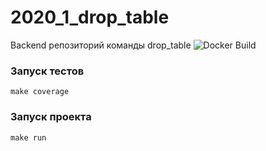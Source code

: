# 2020_1_drop_table
Backend репозиторий команды drop_table
![Docker Build](https://github.com/go-park-mail-ru/2020_1_drop_table/workflows/Docker%20Build/badge.svg)

### Запуск тестов

```
make coverage
```

### Запуск проекта 

```
make run
```
